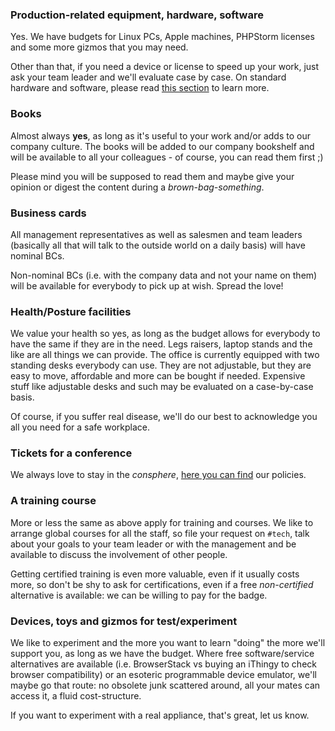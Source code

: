 ### Production-related equipment, hardware, software

Yes. We have budgets for Linux PCs, Apple machines, PHPStorm licenses and some more gizmos that you may need.

Other than that, if you need a device or license to speed up your work, just ask your team leader and we'll evaluate case by case.
On standard hardware and software, please read [this section](../tools-and-policies/approved-hardware-and-software.md) to learn more.

### Books

Almost always **yes**, as long as it's useful to your work and/or adds to our company culture. The books will be added to our company bookshelf and will be available to all your colleagues - of course, you can read them first ;)

Please mind you will be supposed to read them and maybe give your opinion or digest the content during a _brown-bag-something_.

### Business cards

All management representatives as well as salesmen and team leaders (basically all that will talk to the outside world on a daily basis) will have nominal BCs.

Non-nominal BCs (i.e. with the company data and not your name on them) will be available for everybody to pick up at wish. Spread the love!

### Health/Posture facilities

We value your health so yes, as long as the budget allows for everybody to have the same if they are in the need. Legs raisers, laptop stands and the like are all things we can provide.
The office is currently equipped with two standing desks everybody can use. They are not adjustable, but they are easy to move, affordable and more can be bought if needed.
Expensive stuff like adjustable desks and such may be evaluated on a case-by-case basis.

Of course, if you suffer real disease, we'll do our best to acknowledge you all you need for a safe workplace.

### Tickets for a conference

We always love to stay in the _consphere_, [here you can find](../tools-and-policies/attending-conferences.md) our policies.

### A training course

More or less the same as above apply for training and courses. We like to arrange global courses for all the staff, so file your request on `#tech`, talk about your goals to your team leader or with the management and be available to discuss the involvement of other people.

Getting certified training is even more valuable, even if it usually costs more, so don't be shy to ask for certifications, even if a free _non-certified_ alternative is available: we can be willing to pay for the badge.

### Devices, toys and gizmos for test/experiment

We like to experiment and the more you want to learn "doing" the more we'll support you, as long as we have the budget.
Where free software/service alternatives are available (i.e. BrowserStack vs buying an iThingy to check browser compatibility) or an esoteric programmable device emulator, we'll maybe go that route: no obsolete junk scattered around, all your mates can access it, a fluid cost-structure.

If you want to experiment with a real appliance, that's great, let us know.
